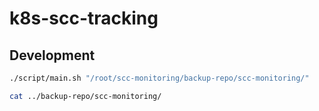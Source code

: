 # k8s-scc-tracking

## Development 
``` sh
./script/main.sh "/root/scc-monitoring/backup-repo/scc-monitoring/"

cat ../backup-repo/scc-monitoring/

```